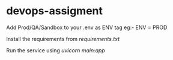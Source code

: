 # devops-assigment

Add Prod/QA/Sandbox to your .env as ENV tag
eg:- 
ENV = PROD

Install the requirements from *requirements.txt*

Run the service using *uvicorn main:app*

